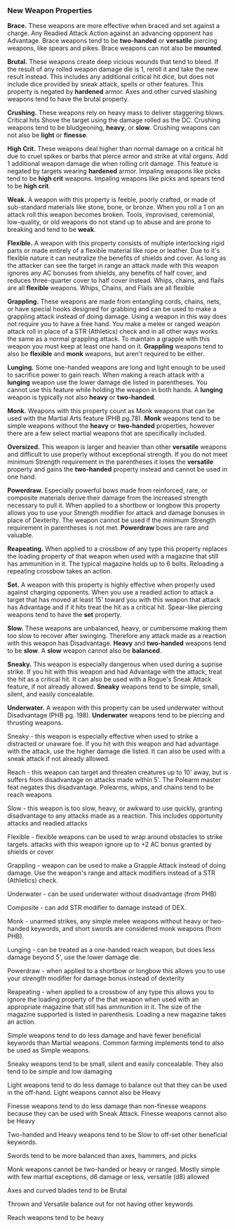 ### New Weapon Properties

**Brace.** These weapons are more effective when braced and set against a charge. Any Readied Attack Action against an advancing opponent has Advantage. Brace weapons tend to be **two-handed** or **versatile** piercing weapons, like spears and pikes. Brace weapons can not also be **mounted**.


**Brutal.** These weapons create deep vicious wounds that tend to bleed. If the result of any rolled weapon damage die is 1, reroll it and take the new result instead. This includes any additional critical hit dice, but does not include dice provided by sneak attack, spells or other features. This property is negated by **hardened** armor. Axes and other curved slashing weapons tend to have the brutal property. 


**Crushing.** These weapons rely on heavy mass to deliver staggering blows. Critical hits Shove the target using the damage rolled as the DC. Crushing weapons tend to be bludgeoning, **heavy**, or **slow**. Crushing weapons can not also be **light** or **finesse**.


**High Crit.** These weapons deal higher than normal damage on a critical hit due to cruel spikes or barbs that pierce armor and strike at vital organs.
Add 1 additional weapon damage die when rolling crit damage. This feature is negated by targets wearing **hardened** armor. Impaling weapons like picks tend to be **high crit** weapons. Impaling weapons like picks and spears tend to be **high crit**.


**Weak.** A weapon with this property is feeble, poorly crafted, or made of sub-standard materials like stone, bone, or bronze. When you roll a 1 on an attack roll this weapon becomes broken. Tools, improvised, ceremonial, low-quality, or old weapons do not stand up to abuse and are prone to breaking and tend to be **weak**.


**Flexible.** A weapon with this property consists of multiple interlocking rigid parts or made entirely of a flexible material like rope or leather. Due to it's flexible nature it can neutralize the benefits of shields and cover. As long as the attacker can see the target in range an attack made with this weapon ignores any AC bonuses from shields, any benefits of half cover, and reduces three-quarter cover to half cover instead. Whips, chains, and flails are all **flexible** weapons.
Whips, Chains, and Flails are all flexible


**Grappling.** These weapons are made from entangling cords, chains, nets, or have special hooks designed for grabbing and can be used to make a grappling attack instead of doing damage. Using a weapon in this way does not require you to have a free hand. You make a melee or ranged weapon attack roll in place of a STR (Athletics) check and in all other ways works the same as a normal grappling attack. To maintain a grapple with this weapon you must keep at least one hand on it. **Grappling** weapons tend to also be **flexible** and **monk** weapons, but aren't required to be either.


**Lunging.** Some one-handed weapons are long and light enough to be used to sacrifice power to gain reach. When making a reach attack with a **lunging** weapon use the lower damage die listed in parentheses. You cannot use this feature while holding the weapon in both hands. A **lunging** weapon is typically not also **heavy** or **two-handed**.


**Monk.** Weapons with this property count as Monk weapons that can be used with the Martial Arts feature (PHB pg.78). **Monk** weapons tend to be simple weapons without the **heavy** or **two-handed** properties, however there are a few select martial weapons that are specifically included.


**Oversized.** This weapon is larger and heavier than other **versatile** weapons and difficult to use properly without exceptional strength. If you do not meet minimum Strength requirement in the parentheses it loses the **versatile** property and gains the **two-handed** property instead and cannot be used in one hand.


**Powerdraw.** Especially powerful bows made from reinforced, rare, or composite materials derive their damage from the increased strength necessary to pull it. When applied to a shortbow or longbow this property allows you to use your Strength modifier for attack and damage bonuses in place of Dexterity. The weapon cannot be used if the minimum Strength requirement in parentheses is not met. **Powerdraw** bows are rare and valuable.


**Reapeating.** When applied to a crossbow of any type this property replaces the loading property of that weapon when used with a magazine that still has ammunition in it. The typical magazine holds up to 6 bolts. Reloading a repeating crossbow takes an action. 


**Set.** A weapon with this property is highly effective when properly used against charging opponents. When you use a readied action to attack a target  that has moved at least 15' toward you with this weapon that attack has Advantage and if it hits treat the hit as a critical hit. Spear-like piercing weapons tend to have the **set** property.


**Slow.** These weapons are unbalanced, heavy, or cumbersome making them too slow to recover after swinging. Therefore any attack made as a reaction with this weapon has Disadvantage. **Heavy** and **two-handed** weapons tend to be **slow**. A **slow** weapon cannot also be **balanced**.


**Sneaky.** This weapon is especially dangerous when used during a suprise strike. If you hit with this weapon and had Advantage with the attack, treat the hit as a critical hit. It can also be used with a Rogue's Sneak Attack feature, if not already allowed. **Sneaky** weapons tend to be simple, small, silent, and easily concealable. 


**Underwater.** A weapon with this property can be used underwater without Disadvantage (PHB pg. 198). **Underwater** weapons tend to be piercing and thrusting weapons.



Sneaky -  this weapon is especially effective when used to strike a distracted or unaware foe. If you hit with this weapon and had advantage with the attack, use the higher damage die listed. It can also be used with a sneak attack if not already allowed.

Reach - this weapon can target and threaten creatures up to 10' away, but is suffers from disadvantage on attacks made within 5'. The Polearm master feat negates this disadvantage. Polearms, whips, and chains tend to be reach weapons

Slow - this weapon is too slow, heavy, or awkward to use quickly, granting disadvantage to any attacks made as a reaction. This includes opportunity attacks and readied attacks

Flexible - flexible weapons can be used to wrap around obstacles to strike targets. attacks with this weapon ignore up to +2 AC bonus granted by shields or cover

Grappling - weapon can be used to make a Grapple Attack instead of doing damage. Use the weapon's range and attack modifiers instead of a STR (Athletics) check.

Underwater - can be used underwater without disadvantage (from PHB)

Composite - can add STR modifier to damage instead of DEX.

Monk - unarmed strikes, any simple melee weapons without heavy or two-handed keywords, and short swords are considered monk weapons (from PHB).

Lunging - can be treated as a one-handed reach weapon, but does less damage beyond 5', use the lower damage die.


Powerdraw - when applied to a shortbow or longbow this allows you to use your strength modifier for damage bonus instead of dexterity

Reapeating - when applied to a crossbow of any type this allows you to ignore the loading property of the that weapon when used with an appropriate magazine that still has ammunition in it. The size of the magazine supported is listed in parenthesis. Loading a new magazine takes an action. 


Simple weapons tend to do less damage and have fewer beneficial keywords than Martial weapons. Common farming implements tend to also be used as Simple weapons.

Sneaky weapons tend to be small, silent and easily concealable. They also tend to be simple and low damaging

Light weapons tend to do less damage to balance out that they can be used in the off-hand. Light weapons cannot also be Heavy

Finesse weapons tend to do less damage than non-finesse weapons because they can be used with Sneak Attack. Finesse weapons cannot also be Heavy

Two-handed and Heavy weapons tend to be Slow to off-set other beneficial keywords.

Swords tend to be more balanced than axes, hammers, and picks

Monk weapons cannot be two-handed or heavy or ranged. Mostly simple with few martial exceptions, d6 damage or less, versatile (d8) allowed


Axes and curved blades tend to be Brutal

Thrown and Versatile balance out for not having other keywords

Reach weapons tend to be heavy




